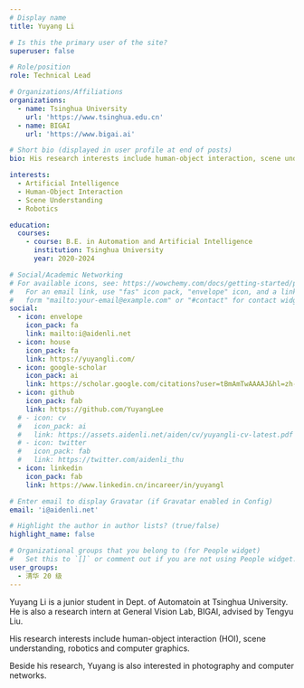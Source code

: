 ```yaml
---
# Display name
title: Yuyang Li

# Is this the primary user of the site?
superuser: false

# Role/position
role: Technical Lead

# Organizations/Affiliations
organizations:
  - name: Tsinghua University
    url: 'https://www.tsinghua.edu.cn'
  - name: BIGAI
    url: 'https://www.bigai.ai'

# Short bio (displayed in user profile at end of posts)
bio: His research interests include human-object interaction, scene understanding and robotics.

interests:
  - Artificial Intelligence
  - Human-Object Interaction
  - Scene Understanding
  - Robotics

education:
  courses:
    - course: B.E. in Automation and Artificial Intelligence
      institution: Tsinghua University
      year: 2020-2024

# Social/Academic Networking
# For available icons, see: https://wowchemy.com/docs/getting-started/page-builder/#icons
#   For an email link, use "fas" icon pack, "envelope" icon, and a link in the
#   form "mailto:your-email@example.com" or "#contact" for contact widget.
social:
  - icon: envelope
    icon_pack: fa
    link: mailto:i@aidenli.net
  - icon: house
    icon_pack: fa
    link: https://yuyangli.com/
  - icon: google-scholar
    icon_pack: ai
    link: https://scholar.google.com/citations?user=tBmAmTwAAAAJ&hl=zh-CN
  - icon: github
    icon_pack: fab
    link: https://github.com/YuyangLee
  # - icon: cv
  #   icon_pack: ai
  #   link: https://assets.aidenli.net/aiden/cv/yuyangli-cv-latest.pdf
  # - icon: twitter
  #   icon_pack: fab
  #   link: https://twitter.com/aidenli_thu
  - icon: linkedin
    icon_pack: fab
    link: https://www.linkedin.cn/incareer/in/yuyangl

# Enter email to display Gravatar (if Gravatar enabled in Config)
email: 'i@aidenli.net'

# Highlight the author in author lists? (true/false)
highlight_name: false

# Organizational groups that you belong to (for People widget)
#   Set this to `[]` or comment out if you are not using People widget.
user_groups:
  - 清华 20 级
---
```


Yuyang Li is a junior student in Dept. of Automatoin at Tsinghua University. He is also a research intern at General Vision Lab, BIGAI, advised by Tengyu Liu.

His research interests include human-object interaction (HOI), scene understanding, robotics and computer graphics.

Beside his research, Yuyang is also interested in photography and computer networks.
